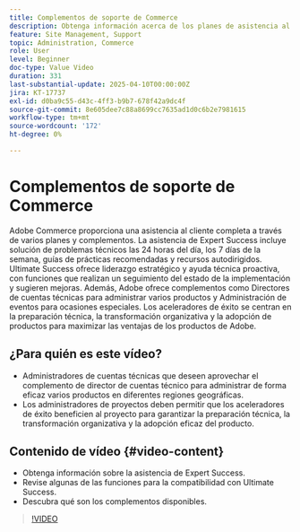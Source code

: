 ```yaml
---
title: Complementos de soporte de Commerce
description: Obtenga información acerca de los planes de asistencia al cliente mejorados, incluidos Expert Success, Ultimate Success y varios complementos para obtener asistencia estratégica.
feature: Site Management, Support
topic: Administration, Commerce
role: User
level: Beginner
doc-type: Value Video
duration: 331
last-substantial-update: 2025-04-10T00:00:00Z
jira: KT-17737
exl-id: d0ba9c55-d43c-4ff3-b9b7-678f42a9dc4f
source-git-commit: 8e605dee7c88a8699cc7635ad1d0c6b2e7981615
workflow-type: tm+mt
source-wordcount: '172'
ht-degree: 0%

---
```


# Complementos de soporte de Commerce

Adobe Commerce proporciona una asistencia al cliente completa a través de varios planes y complementos. La asistencia de Expert Success incluye solución de problemas técnicos las 24 horas del día, los 7 días de la semana, guías de prácticas recomendadas y recursos autodirigidos. Ultimate Success ofrece liderazgo estratégico y ayuda técnica proactiva, con funciones que realizan un seguimiento del estado de la implementación y sugieren mejoras. Además, Adobe ofrece complementos como Directores de cuentas técnicas para administrar varios productos y Administración de eventos para ocasiones especiales. Los aceleradores de éxito se centran en la preparación técnica, la transformación organizativa y la adopción de productos para maximizar las ventajas de los productos de Adobe.

## ¿Para quién es este vídeo?

* Administradores de cuentas técnicas que deseen aprovechar el complemento de director de cuentas técnico para administrar de forma eficaz varios productos en diferentes regiones geográficas.
* Los administradores de proyectos deben permitir que los aceleradores de éxito beneficien al proyecto para garantizar la preparación técnica, la transformación organizativa y la adopción eficaz del producto.

## Contenido de vídeo {#video-content}

* Obtenga información sobre la asistencia de Expert Success.
* Revise algunas de las funciones para la compatibilidad con Ultimate Success.
* Descubra qué son los complementos disponibles.


>[!VIDEO](https://video.tv.adobe.com/v/3457545/?learn=on&enablevpops)
